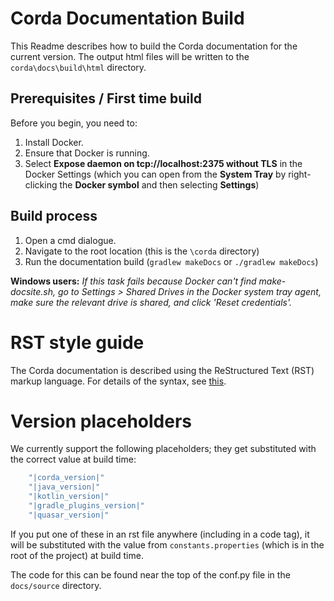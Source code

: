 # Corda Documentation Build

This Readme describes how to build the Corda documentation for the current version. The output html files will be written to the `corda\docs\build\html` directory.

## Prerequisites / First time build

Before you begin, you need to: 
1. Install Docker. 
1. Ensure that Docker is running. 
1. Select **Expose daemon on tcp://localhost:2375 without TLS** in the Docker Settings (which you can open from the **System Tray** by right-clicking the **Docker symbol** and then selecting **Settings**)

## Build process
1. Open a cmd dialogue. 
1. Navigate to the root location (this is the `\corda` directory)
1. Run the documentation build (`gradlew makeDocs` or `./gradlew makeDocs`)

**Windows users:** *If this task fails because Docker can't find make-docsite.sh, go to Settings > Shared Drives in the Docker system tray
agent, make sure the relevant drive is shared, and click 'Reset credentials'.*

# RST style guide

The Corda documentation is described using the ReStructured Text (RST) markup language. For details of the syntax, see [this](http://www.sphinx-doc.org/en/master/usage/restructuredtext/basics.html).  

# Version placeholders

We currently support the following placeholders; they get substituted with the correct value at build time:

```groovy
    "|corda_version|" 
    "|java_version|" 
    "|kotlin_version|" 
    "|gradle_plugins_version|" 
    "|quasar_version|"
```

If you put one of these in an rst file anywhere (including in a code tag), it will be substituted with the value from `constants.properties` 
(which is in the root of the project) at build time.

The code for this can be found near the top of the conf.py file in the `docs/source` directory.
